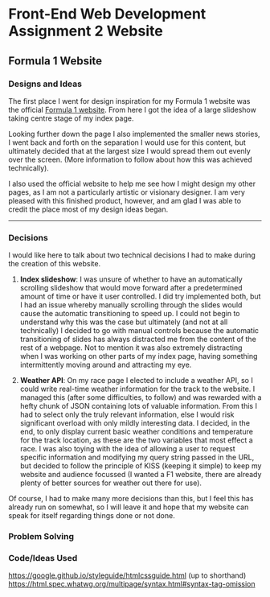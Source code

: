 # Front-End Web Development Assignment 2 Website
## Formula 1 Website

### Designs and Ideas
The first place I went for design inspiration for my Formula 1 website was the official [Formula 1 website](https://www.formula1.com/). From here I got the idea of a large slideshow taking centre stage of my index page.

Looking further down the page I also implemented the smaller news stories, I went back and forth on the separation I would use for this content, but ultimately decided that at the largest size I would spread them out evenly over the screen. (More information to follow about how this was achieved technically).

I also used the official website to help me see how I might design my other pages, as I am not a particularly artistic or visionary designer. I am very pleased with this finished product, however, and am glad I was able to credit the place most of my design ideas began.

---
### Decisions
I would like here to talk about two technical decisions I had to make during the creation of this website.

1. **Index slideshow**: I was unsure of whether to have an automatically scrolling slideshow that would move forward after a predetermined amount of time or have it user controlled. I did try implemented both, but I had an issue whereby manually scrolling through the slides would cause the automatic transitioning to speed up. I could not begin to understand why this was the case but ultimately (and not at all technically) I decided to go with manual controls because the automatic transitioning of slides has always distracted me from the content of the rest of a webpage. Not to mention it was also extremely distracting when I was working on other parts of my index page, having something intermittently moving around and attracting my eye.

2. **Weather API**: On my race page I elected to include a weather API, so I could write real-time weather information for the track to the website. I managed this (after some difficulties, to follow) and was rewarded with a hefty chunk of JSON containing lots of valuable information. From this I had to select only the truly relevant information, else I would risk significant overload with only mildly interesting data. I decided, in the end, to only display current basic weather conditions and temperature for the track location, as these are the two variables that most effect a race. I was also toying with the idea of allowing a user to request specific information and modifying my query string passed in the URL, but decided to follow the principle of KISS (keeping it simple) to keep my website and audience focussed (I wanted a F1 website, there are already plenty of better sources for weather out there for use).
 
Of course, I had to make many more decisions than this, but I feel this has already run on somewhat, so I will leave it and hope that my website can speak for itself regarding things done or not done.

### Problem Solving


### Code/Ideas Used
https://google.github.io/styleguide/htmlcssguide.html (up to shorthand)
https://html.spec.whatwg.org/multipage/syntax.html#syntax-tag-omission